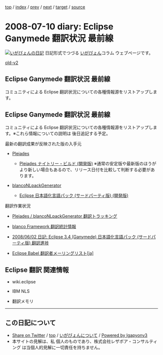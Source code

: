 [top](../index.html) 
 / [index](index.html) 
 / [prev](ig080701.html) 
 / [next](ig080719.html) 
 / [target](https://www.igapyon.jp/igapyon/diary/2008/ig080710.html) 
 / [source](https://github.com/igapyon/diary/blob/master/2008/ig080710.src.md) 

2008-07-10 diary: Eclipse Ganymede 翻訳状況 最前線
=====================================================================================================
[![いがぴょんの日記](https://www.igapyon.jp/igapyon/diary/images/iga200306s.jpg "いがぴょん")](https://www.igapyon.jp/igapyon/diary/memo/memoigapyon.html) 日記形式でつづる [いがぴょん](https://www.igapyon.jp/igapyon/diary/memo/memoigapyon.html)コラム ウェブページです。

[old-v2](ig080710-orig.html)

## Eclipse Ganymede 翻訳状況 最前線

コミュニティによる Eclipse 翻訳状況についての各種情報源をリストアップします。


## Eclipse Ganymede 翻訳状況 最前線

コミュニティによる Eclipse 翻訳状況についての各種情報源をリストアップします。※これら情報についての説明は 後日追記する予定。

最新の翻訳成果が反映された版の入手元

* [Pleiades](http://mergedoc.sourceforge.jp/pleiades.html)
  
  * [Pleiades ナイトリー・ビルド (開発版)](http://mergedoc.sourceforge.jp/nightly-build/)
    ※通常の安定版や最新版のほうが より新しい場合もあるので、リリース日付を比較して判断する必要があります。
  

  
* [blancoNLpackGenerator](http://www.igapyon.jp/blanco/blanconlpackgenerator.html)
  
  * [Eclipse 日本語化言語パック (サードパーティ版) (開発版)](https://ja.osdn.net/projects/blancofw/wiki/nlpack.eclipse)
  

翻訳作業状況

* [Pleiades / blancoNLpackGenerator 翻訳トラッキング](http://sourceforge.jp/tracker/?atid=2661&group_id=685&func=browse)
  
* [blanco Framework 翻訳統計情報](https://ja.osdn.net/projects/blancofw/wiki/nlpack.eclipse.ganymede.trans)
  
* [2008/06/02 日記: Eclipse 3.4 (Ganymede) 日本語化言語パック (サードパーティ版) 翻訳進捗](ig080602.html)
  
* [Eclipse Babel 翻訳者メーリングリスト[ja]](https://dev.eclipse.org/mailman/listinfo/babel-translators)

## Eclipse 翻訳 関連情報

* wiki.eclipse
  
* IBM NLS
  
* 翻訳メモリ


----------------------------------------------------------------------------------------------------

## この日記について

* [Share on Twitter](https://twitter.com/intent/tweet?hashtags=igapyon%2Cdiary%2C%E3%81%84%E3%81%8C%E3%81%B4%E3%82%87%E3%82%93&text=Eclipse+Ganymede+%E7%BF%BB%E8%A8%B3%E7%8A%B6%E6%B3%81+%E6%9C%80%E5%89%8D%E7%B7%9A&url=https%3A%2F%2Fwww.igapyon.jp%2Figapyon%2Fdiary%2F2008%2Fig080710.html) / [top](../index.html) / [いがぴょんについて](https://www.igapyon.jp/igapyon/diary/memo/memoigapyon.html) / [Powered by Igapyonv3](https://github.com/igapyon/igapyonv3)
* 本サイトの見解は、私 個人のものであり、株式会社レザボア・コンサルティング は当個人的見解に一切責任を持ちません。 
